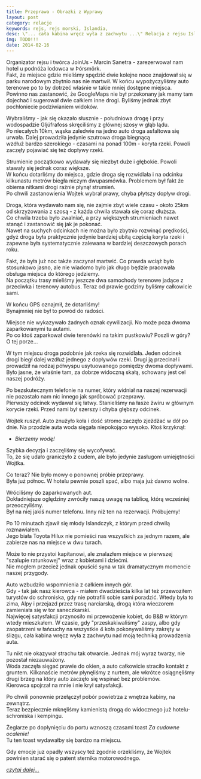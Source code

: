 ```yaml
---
title: Przeprawa - Obrazki z Wyprawy
layout: post
category: relacje
keywords: rejs, rejs morski, Islandia, 
desc: \"... cała kabina wręcz wyła z zachwytu ...\" Relacja z rejsu Islandia - Wyspy Owcze - Szkocja - Hebrydy - Mann - Irlandia.
img: TODO!!!
date: 2014-02-16
---
```


Organizator rejsu i twórca JoinUs - Marcin Sanetra - zarezerwował nam hotel u podnóża lodowca w Þórsmörk.  
Fakt, że miejsce gdzie mieliśmy spędzić dwie kolejne noce znajdował się w parku narodowym zbytnio nas nie martwił. W końcu 
wypożyczyliśmy auto terenowe po to by dotrzeć właśnie w takie mniej dostępne miejsca.  
Powinno nas zastanowić, że GoogleMaps nie był przekonany jak mamy tam dojechać i sugerował dwie całkiem inne drogi. Byliśmy 
jednak zbyt pochłoniecie podziwianiem widoków.

Wybraliśmy - jak się okazało słusznie - południowa drogę i przy wodospadzie Gljúfrafoss skręciliśmy z głównej szosy w głąb lądu.  
Po niecałych 10km, wąska zaledwie na jedno auto droga asfaltowa się urwała. Dalej prowadziła jedynie szutrowa droga biegnącą    
wzdłuż bardzo szerokiego - czasami na ponad 100m - koryta rzeki. Powoli zaczęły pojawiać się też dopływy rzeki.  

Strumienie początkowo wydawały się niezbyt duże i głębokie. Powoli stawały się jednak coraz większe.  
W końcu dotarliśmy do miejsca, gdzie droga się rozwidlała i na odcinku kilkunastu metrów biegła niczym dwupasmówka. Problemem 
był fakt że obiema nitkami drogi raźnie płynął strumień.  
Po chwili zastanowienia Wojtek wybrał prawy, chyba płytszy dopływ drogi.

Droga, która wydawało nam się, nie zajmie zbyt wiele czasu - około 25km od skrzyżowania z szosą - z każda chwila 
stawała się coraz dłuższa.  
Co chwila trzeba było zwalniać, a przy większych strumieniach nawet stanąć i zastanowić się jak je pokonać.  
Nawet na suchych odcinkach nie można było zbytnio rozwinąć prędkości, gdyż droga była praktycznie jedynie bardziej ubitą częścią koryta rzeki
i zapewne była systematycznie zalewana w bardziej deszczowych porach roku.  

Fakt, że była już noc także zaczynał martwić. Co prawda wciąż było stosunkowo jasno, ale nie wiadomo było jak długo 
będzie pracowała obsługa miejsca do którego jedziemy.  
Na początku trasy mieliśmy jeszcze dwa samochody terenowe jadące z przeciwka i terenowy autobus. Teraz od prawie godziny 
byliśmy całkowicie sami. 

W końcu GPS oznajmił, że dotarliśmy!  
Bynajmniej nie był to powód do radości.

Miejsce nie wykazywało żadnych oznak cywilizacji. No może poza dwoma zaparkowanymi tu autami.   
Po co ktoś zaparkował dwie terenówki na takim pustkowiu? Poszli w góry? O tej porze... 
 
W tym miejscu droga podobnie jak rzeka się rozwidlała. Jeden odcinek drogi biegł dalej wzdłuż jednego z dopływów rzeki. Drugi ją 
przecinał i prowadził na rodzaj półwyspu usytuowanego pomiędzy dwoma dopływami. Było jasne, że właśnie tam, za dobrze widoczną skałą, 
schowany jest cel naszej podróży.

Po bezskutecznym telefonie na numer, który widniał na naszej rezerwacji nie pozostało nam nic innego jak spróbować przeprawy.  
Pierwszy odcinek wydawał się łatwy. Stanieliśmy na łasze żwiru w głównym korycie rzeki. Przed nami był szerszy i chyba głębszy odcinek.
   
Wojtek ruszył. Auto znużyło koła i dość stromo zaczęło zjeżdżać w dół po dnie. Na przodzie auta woda sięgała niepokojąco wysoko. 
Ktoś krzyknął:

- *Bierzemy wodę!*

Szybka decyzja i zaczęliśmy się wycofywać.  
To, że się udało graniczyło z cudem, ale było jedynie zasługom umiejętności Wojtka.

Co teraz? Nie było mowy o ponownej próbie przeprawy.  
Była już północ. W hotelu pewnie poszli spać, albo maja już dawno wolne.

Wróciliśmy do zaparkowanych aut.  
Dokładniejsze oględziny zwróciły naszą uwagę na tablicę, którą wcześniej przeoczyliśmy.  
Był na niej jakiś numer telefonu. Inny niż ten na rezerwacji. Próbujemy!

Po 10 minutach zjawił się młody Islandczyk, z którym przed chwilą rozmawiałem.  
Jego biała Toyota Hilux nie pomieści nas wszystkich za jednym razem, ale zabierze nas na miejsce w dwu turach.  

Może to nie przystoi kapitanowi, ale znalazłem miejsce w pierwszej "szalupie ratunkowej" wraz z kobietami i dziećmi.  
Nie mogłem przecież jednak opuścić syna w tak dramatycznym momencie naszej przygody.

Auto wzbudziło wspomnienia z całkiem innych gór.  
Gdy - tak jak nasz kierowca - miałem dwadzieścia kilka lat też przewoziłem turystów do schroniska, gdy nie potrafili 
sobie sami poradzić. Wtedy była to zima, Alpy i przejazd przez trasę narciarską, drogą która wieczorem zamieniała się w tor 
saneczkarski.  
Najwięcej satysfakcji przynosiło mi przewożenie kobiet, do B&B w którym wtedy mieszkałem. W czasie, gdy "przeskakiwaliśmy" zaspy, 
albo gdy zaopatrzeni w łańcuchy na wszystkie 4 koła pokonywaliśmy zakręty w ślizgu, cała kabina wręcz wyła z zachwytu nad moją techniką 
prowadzenia auta.

Tu nikt nie okazywał strachu tak otwarcie. Jednak mój wyraz twarzy, nie pozostał niezauważony.  
Woda zaczęła sięgać prawie do okien, a auto całkowicie straciło kontakt z gruntem. Kilkanaście metrów płynęliśmy z nurtem, 
ale wkrótce osiągnęliśmy drugi brzeg na który auto zaczęło się wspinać bez problemów.  
Kierowca spojrzał na mnie i nie krył satysfakcji.

Po chwili ponownie przełączył pobór powietrza z wnętrza kabiny, na zewnątrz.  
Teraz bezpiecznie mknęliśmy kamienistą drogą do widocznego już hotelu-schroniska i kempingu. 

Żeglarze po dopłynięciu do portu wznoszą czasami toast *Za cudowne ocalenie!*  
Tu ten toast wydawałby się bardzo na miejscu.

Gdy emocje juz opadły wszyscy też zgodnie orzekliśmy, że Wojtek powinien starać się o patent sternika motorowodnego.



*[czytaj dalej...](/obrazki-z-wyprawy/lod-sie-cieli.html)*